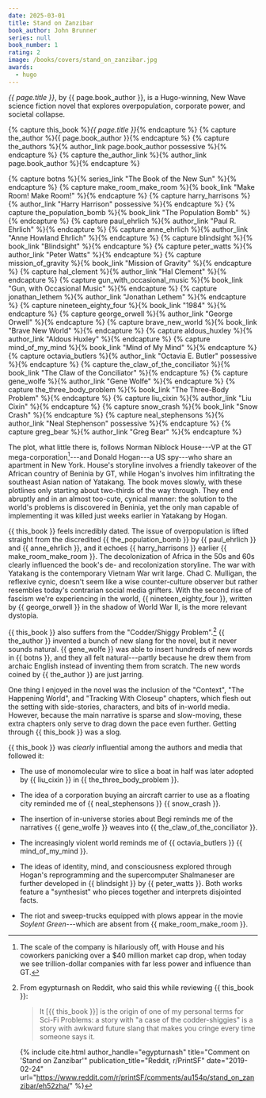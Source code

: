 ```yaml
---
date: 2025-03-01
title: Stand on Zanzibar
book_author: John Brunner
series: null
book_number: 1
rating: 2
image: /books/covers/stand_on_zanzibar.jpg
awards:
  - hugo
---
```


<cite class="book-title">{{ page.title }}</cite>, by <span
class="author-name">{{ page.book_author }}</span>, is a Hugo-winning, New Wave
science fiction novel that explores overpopulation, corporate power, and
societal collapse.

{% capture this_book %}<cite class="book-title">{{ page.title }}</cite>{% endcapture %}
{% capture the_author %}<span class="author-name">{{ page.book_author }}</span>{% endcapture %}
{% capture the_authors %}{% author_link page.book_author possessive %}{% endcapture %}
{% capture the_author_link %}{% author_link page.book_author %}{% endcapture %}

{% capture botns %}{% series_link "The Book of the New Sun" %}{% endcapture %}
{% capture make_room_make_room %}{% book_link "Make Room! Make Room!" %}{% endcapture %}
{% capture harry_harrisons %}{% author_link "Harry Harrison" possessive %}{% endcapture %}
{% capture the_population_bomb %}{% book_link "The Population Bomb" %}{% endcapture %}
{% capture paul_ehrlich %}{% author_link "Paul R. Ehrlich" %}{% endcapture %}
{% capture anne_ehrlich %}{% author_link "Anne Howland Ehrlich" %}{% endcapture %}
{% capture blindsight %}{% book_link "Blindsight" %}{% endcapture %}
{% capture peter_watts %}{% author_link "Peter Watts" %}{% endcapture %}
{% capture mission_of_gravity %}{% book_link "Mission of Gravity" %}{% endcapture %}
{% capture hal_clement %}{% author_link "Hal Clement" %}{% endcapture %}
{% capture gun_with_occasional_music %}{% book_link "Gun, with Occasional Music" %}{% endcapture %}
{% capture jonathan_lethem %}{% author_link "Jonathan Lethem" %}{% endcapture %}
{% capture nineteen_eighty_four %}{% book_link "1984" %}{% endcapture %}
{% capture george_orwell %}{% author_link "George Orwell" %}{% endcapture %}
{% capture brave_new_world %}{% book_link "Brave New World" %}{% endcapture %}
{% capture aldous_huxley %}{% author_link "Aldous Huxley" %}{% endcapture %}
{% capture mind_of_my_mind %}{% book_link "Mind of My Mind" %}{% endcapture %}
{% capture octavia_butlers %}{% author_link "Octavia E. Butler" possessive %}{% endcapture %}
{% capture the_claw_of_the_conciliator %}{% book_link "The Claw of the Conciliator" %}{% endcapture %}
{% capture gene_wolfe %}{% author_link "Gene Wolfe" %}{% endcapture %}
{% capture the_three_body_problem %}{% book_link "The Three-Body Problem" %}{% endcapture %}
{% capture liu_cixin %}{% author_link "Liu Cixin" %}{% endcapture %}
{% capture snow_crash %}{% book_link "Snow Crash" %}{% endcapture %}
{% capture neal_stephensons %}{% author_link "Neal Stephenson" possessive %}{% endcapture %}
{% capture greg_bear %}{% author_link "Greg Bear" %}{% endcapture %}

The plot, what little there is, follows Norman Niblock House---VP at the GT
mega-corporation[^scale]---and Donald Hogan---a US spy---who share an
apartment in New York. House's storyline involves a friendly takeover of the
African country of Beninia by GT, while Hogan's involves him infiltrating the
southeast Asian nation of Yatakang. The book moves slowly, with these
plotlines only starting about two-thirds of the way through. They end abruptly
and in an almost too-cute, cynical manner: the solution to the world's
problems is discovered in Beninia, yet the only man capable of implementing it
was killed just weeks earlier in Yatakang by Hogan.

{{ this_book }} feels incredibly dated. The issue of overpopulation is lifted
straight from the discredited {{ the_population_bomb }} by {{ paul_ehrlich }}
and {{ anne_ehrlich }}, and it echoes {{ harry_harrisons }} earlier {{
make_room_make_room }}. The decolonization of Africa in the 50s and 60s
clearly influenced the book's de- and recolonization storyline. The war with
Yatakang is the contemporary Vietnam War writ large. Chad C. Mulligan, the
reflexive cynic, doesn't seem like a wise counter-culture observer but rather
resembles today's contrarian social media grifters. With the second rise of
fascism we're experiencing in the world, {{ nineteen_eighty_four }}, written
by {{ george_orwell }} in the shadow of World War II, is the more relevant
dystopia.

[^scale]:
    The scale of the company is hilariously off, with House and his coworkers
    panicking over a $40 million market cap drop, when today we see
    trillion-dollar companies with far less power and influence than GT.

{{ this_book }} also suffers from the "Codder/Shiggy Problem".[^codder] {{
the_author }} invented a bunch of new slang for the novel, but it never sounds
natural. {{ gene_wolfe }} was able to insert hundreds of new words in {{ botns
}}, and they all felt natural---partly because he drew them from archaic
English instead of inventing them from scratch. The new words coined by {{
the_author }} are just jarring.

One thing I enjoyed in the novel was the inclusion of the "Context", "The
Happening World", and "Tracking With Closeup" chapters, which flesh out the
setting with side-stories, characters, and bits of in-world media. However,
because the main narrative is sparse and slow-moving, these extra chapters
only serve to drag down the pace even further. Getting through {{ this_book }}
was a slog.

{{ this_book }} was _clearly_ influential among the authors and media that
followed it:

- The use of monomolecular wire to slice a boat in half was later adopted by
  {{ liu_cixin }} in {{ the_three_body_problem }}.

- The idea of a corporation buying an aircraft carrier to use as a floating
  city reminded me of {{ neal_stephensons }} {{ snow_crash }}.

- The insertion of in-universe stories about Begi reminds me of the narratives
  {{ gene_wolfe }} weaves into {{ the_claw_of_the_conciliator }}.

- The increasingly violent world reminds me of {{ octavia_butlers }} {{
  mind_of_my_mind }}.

- The ideas of identity, mind, and consciousness explored through Hogan's
  reprogramming and the supercomputer Shalmaneser are further developed in {{
  blindsight }} by {{ peter_watts }}. Both works feature a "synthesist" who
  pieces together and interprets disjointed facts.

- The riot and sweep-trucks equipped with plows appear in the movie <cite
  class="movie-title">Soylent Green</cite>---which are absent from {{
  make_room_make_room }}.

[^codder]:
    From egypturnash on Reddit, who said this while reviewing {{ this_book }}:

    > It [{{ this_book }}] is the origin of one of my personal terms for
    > Sci-Fi Problems: a story with "a case of the codder-shiggies" is a story
    > with awkward future slang that makes you cringe every time someone says
    > it.

    {% include cite.html
      author_handle="egypturnash"
      title="Comment on 'Stand on Zanzibar'"
      publication_title="Reddit, r/PrintSF"
      date="2019-02-24"
      url="https://www.reddit.com/r/printSF/comments/au154p/stand_on_zanzibar/eh52zha/"
    %}
